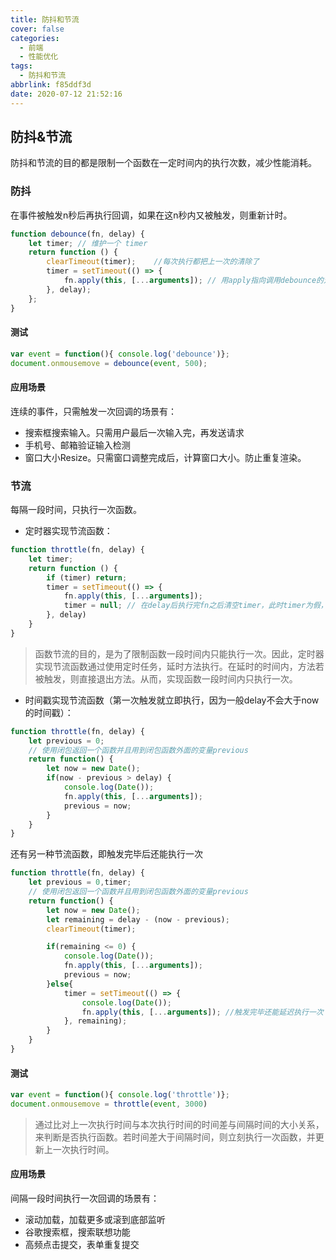 ```yaml
---
title: 防抖和节流
cover: false
categories:
  - 前端
  - 性能优化
tags:
  - 防抖和节流
abbrlink: f85ddf3d
date: 2020-07-12 21:52:16
---
```

## 防抖&节流
防抖和节流的目的都是限制一个函数在一定时间内的执行次数，减少性能消耗。
### 防抖
在事件被触发n秒后再执行回调，如果在这n秒内又被触发，则重新计时。
```js
function debounce(fn, delay) {
    let timer; // 维护一个 timer
    return function () {
        clearTimeout(timer);    //每次执行都把上一次的清除了
        timer = setTimeout(() => {
            fn.apply(this, [...arguments]); // 用apply指向调用debounce的对象，this.fn(args);
        }, delay);
    };
}
```
#### 测试
```js
var event = function(){ console.log('debounce')};
document.onmousemove = debounce(event, 500);
```
#### 应用场景
连续的事件，只需触发一次回调的场景有：
- 搜索框搜索输入。只需用户最后一次输入完，再发送请求
- 手机号、邮箱验证输入检测
- 窗口大小Resize。只需窗口调整完成后，计算窗口大小。防止重复渲染。

### 节流
每隔一段时间，只执行一次函数。

- 定时器实现节流函数：
```js
function throttle(fn, delay) {
    let timer;
    return function () {
        if (timer) return;
        timer = setTimeout(() => {
            fn.apply(this, [...arguments]);
            timer = null; // 在delay后执行完fn之后清空timer，此时timer为假，throttle触发可以进入计时器
        }, delay)
    }
}
```
> 函数节流的目的，是为了限制函数一段时间内只能执行一次。因此，定时器实现节流函数通过使用定时任务，延时方法执行。在延时的时间内，方法若被触发，则直接退出方法。从而，实现函数一段时间内只执行一次。

- 时间戳实现节流函数（第一次触发就立即执行，因为一般delay不会大于now的时间戳）：
```js
function throttle(fn, delay) {
    let previous = 0;
    // 使用闭包返回一个函数并且用到闭包函数外面的变量previous
    return function() {
        let now = new Date();
        if(now - previous > delay) {
            console.log(Date());
            fn.apply(this, [...arguments]);
            previous = now;
        }
    }
}
```
还有另一种节流函数，即触发完毕后还能执行一次
```js
function throttle(fn, delay) {
    let previous = 0,timer;
    // 使用闭包返回一个函数并且用到闭包函数外面的变量previous
    return function() {
        let now = new Date();
        let remaining = delay - (now - previous);
        clearTimeout(timer);

        if(remaining <= 0) {
            console.log(Date());
            fn.apply(this, [...arguments]);
            previous = now;
        }else{
            timer = setTimeout(() => {
                console.log(Date());
                fn.apply(this, [...arguments]); //触发完毕还能延迟执行一次
            }, remaining);
        }
    }
}
```

#### 测试
```js
var event = function(){ console.log('throttle')};
document.onmousemove = throttle(event, 3000)
```
> 通过比对上一次执行时间与本次执行时间的时间差与间隔时间的大小关系，来判断是否执行函数。若时间差大于间隔时间，则立刻执行一次函数，并更新上一次执行时间。

#### 应用场景
间隔一段时间执行一次回调的场景有：
- 滚动加载，加载更多或滚到底部监听
- 谷歌搜索框，搜索联想功能
- 高频点击提交，表单重复提交


